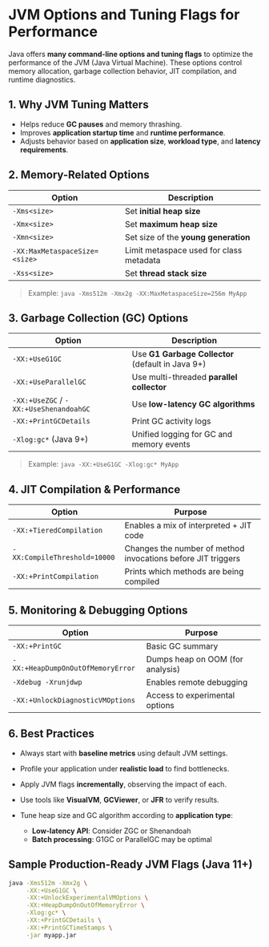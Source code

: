 # JVM Options and Tuning Flags for Performance

Java offers **many command-line options and tuning flags** to optimize the performance of the JVM (Java Virtual Machine). These options control memory allocation, garbage collection behavior, JIT compilation, and runtime diagnostics.

##  1. **Why JVM Tuning Matters**

* Helps reduce **GC pauses** and memory thrashing.
* Improves **application startup time** and **runtime performance**.
* Adjusts behavior based on **application size**, **workload type**, and **latency requirements**.


##  2. **Memory-Related Options**

| Option                        | Description                             |
| ----------------------------- | --------------------------------------- |
| `-Xms<size>`                  | Set **initial heap size**               |
| `-Xmx<size>`                  | Set **maximum heap size**               |
| `-Xmn<size>`                  | Set size of the **young generation**    |
| `-XX:MaxMetaspaceSize=<size>` | Limit metaspace used for class metadata |
| `-Xss<size>`                  | Set **thread stack size**               |

> Example:
> `java -Xms512m -Xmx2g -XX:MaxMetaspaceSize=256m MyApp`

##  3. **Garbage Collection (GC) Options**

| Option                                 | Description                                       |
| -------------------------------------- | ------------------------------------------------- |
| `-XX:+UseG1GC`                         | Use **G1 Garbage Collector** (default in Java 9+) |
| `-XX:+UseParallelGC`                   | Use multi-threaded **parallel collector**         |
| `-XX:+UseZGC` / `-XX:+UseShenandoahGC` | Use **low-latency GC algorithms**                 |
| `-XX:+PrintGCDetails`                  | Print GC activity logs                            |
| `-Xlog:gc*` (Java 9+)                  | Unified logging for GC and memory events          |

> Example:
> `java -XX:+UseG1GC -Xlog:gc* MyApp`

##  4. **JIT Compilation & Performance**

| Option                       | Purpose                                                      |
| ---------------------------- | ------------------------------------------------------------ |
| `-XX:+TieredCompilation`     | Enables a mix of interpreted + JIT code                      |
| `-XX:CompileThreshold=10000` | Changes the number of method invocations before JIT triggers |
| `-XX:+PrintCompilation`      | Prints which methods are being compiled                      |

## 5. **Monitoring & Debugging Options**

| Option                            | Purpose                          |
| --------------------------------- | -------------------------------- |
| `-XX:+PrintGC`                    | Basic GC summary                 |
| `-XX:+HeapDumpOnOutOfMemoryError` | Dumps heap on OOM (for analysis) |
| `-Xdebug -Xrunjdwp`               | Enables remote debugging         |
| `-XX:+UnlockDiagnosticVMOptions`  | Access to experimental options   |

##  6. **Best Practices**

* Always start with **baseline metrics** using default JVM settings.
* Profile your application under **realistic load** to find bottlenecks.
* Apply JVM flags **incrementally**, observing the impact of each.
* Use tools like **VisualVM**, **GCViewer**, or **JFR** to verify results.
* Tune heap size and GC algorithm according to **application type**:

  * **Low-latency API**: Consider ZGC or Shenandoah
  * **Batch processing**: G1GC or ParallelGC may be optimal


## Sample Production-Ready JVM Flags (Java 11+)

```bash
java -Xms512m -Xmx2g \
     -XX:+UseG1GC \
     -XX:+UnlockExperimentalVMOptions \
     -XX:+HeapDumpOnOutOfMemoryError \
     -Xlog:gc* \
     -XX:+PrintGCDetails \
     -XX:+PrintGCTimeStamps \
     -jar myapp.jar
```

